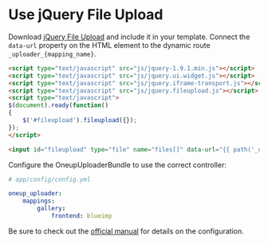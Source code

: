Use jQuery File Upload
======================

Download [jQuery File Upload](http://blueimp.github.io/jQuery-File-Upload/) and include it in your template. Connect the `data-url` property on the HTML element to the dynamic route `_uploader_{mapping_name}`.

```html
<script type="text/javascript" src="js/jquery-1.9.1.min.js"></script>
<script type="text/javascript" src="js/jquery.ui.widget.js"></script>
<script type="text/javascript" src="js/jquery.iframe-transport.js"></script>
<script type="text/javascript" src="js/jquery.fileupload.js"></script>
<script type="text/javascript">
$(document).ready(function()
{
    $('#fileupload').fileupload({});
});
</script>

<input id="fileupload" type="file" name="files[]" data-url="{{ path('_uploader_gallery') }}" multiple />
```

Configure the OneupUploaderBundle to use the correct controller:

```yaml
# app/config/config.yml

oneup_uploader:
    mappings:
        gallery:
            frontend: blueimp
```

Be sure to check out the [official manual](https://github.com/blueimp/jQuery-File-Upload#jquery-file-upload-plugin) for details on the configuration.